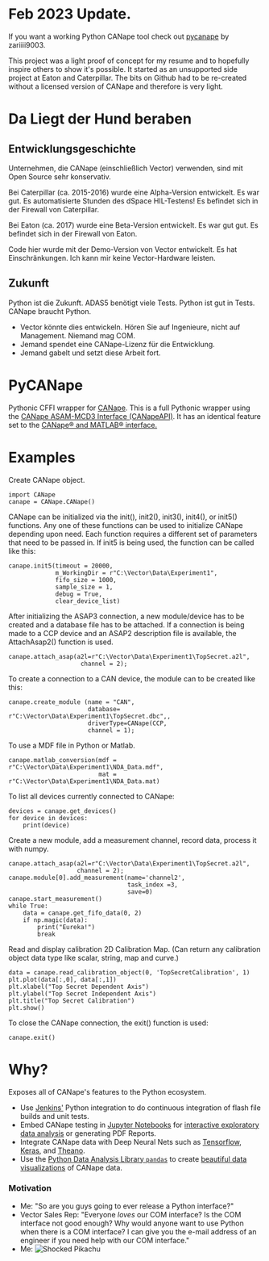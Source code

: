 # Feb 2023 Update. 

If you want a working Python CANape tool check out [pycanape](https://github.com/zariiii9003/pycanape) by zariiii9003.

This project was a light proof of concept for my resume and to hopefully inspire others to show it's possible. It started as an unsupported side project at Eaton and Caterpillar. The bits on Github had to be re-created without a licensed version of CANape and therefore is very light.

# Da Liegt der Hund beraben

## Entwicklungsgeschichte

Unternehmen, die CANape (einschließlich Vector) verwenden, sind mit Open Source sehr konservativ.

Bei Caterpillar (ca. 2015-2016) wurde eine Alpha-Version entwickelt. Es war gut. Es automatisierte Stunden des dSpace HIL-Testens! Es befindet sich in der Firewall von Caterpillar.

Bei Eaton (ca. 2017) wurde eine Beta-Version entwickelt. Es war gut gut. Es befindet sich in der Firewall von Eaton.

Code hier wurde mit der Demo-Version von Vector entwickelt. Es hat Einschränkungen. Ich kann mir keine Vector-Hardware leisten.

## Zukunft

Python ist die Zukunft. ADAS5 benötigt viele Tests. Python ist gut in Tests. CANape braucht Python.

- Vector könnte dies entwickeln. Hören Sie auf Ingenieure, nicht auf Management. Niemand mag COM.
- Jemand spendet eine CANape-Lizenz für die Entwicklung.
- Jemand gabelt und setzt diese Arbeit fort.


# PyCANape


Pythonic CFFI wrapper for [CANape](https://vector.com/vi_canape_en.html). This is a full Pythonic wrapper using the [CANape ASAM-MCD3 Interface (CANapeAPI)](http://vector.com/portal/medien/cmc/application_notes/AN-AMC-1-103_CANape_ASAM_MCD3_Interface.pdf). It has an identical feature set to the [CANape® and MATLAB® interface.](http://vector.com/portal/medien/cmc/application_notes/AN-IMC-1-004_Interface_Programming_between_CANape_and_MATLAB.pdf)

# Examples

Create CANape object.

    import CANape
    canape = CANape.CANape()

CANape can be initialized via the init(), init2(), init3(), init4(), or init5() functions.  Any one of these functions can be used to initialize CANape depending upon need. Each function requires a different set of parameters that need to be passed in. If init5 is being used, the function can be called like this:

    canape.init5(timeout = 20000,
                 m_WorkingDir = r"C:\Vector\Data\Experiment1",
                 fifo_size = 1000,
                 sample_size = 1,
                 debug = True,
                 clear_device_list)

After initializing the ASAP3 connection, a new module/device has to be created and a database file has to be attached. If a connection is being made to a CCP device and an ASAP2 description file is available, the AttachAsap2() function is used.

    canape.attach_asap(a2l=r"C:\Vector\Data\Experiment1\TopSecret.a2l",
                        channel = 2);

To create a connection to a CAN device, the module can to be created like this:

    canape.create_module (name = "CAN",
                          database= r"C:\Vector\Data\Experiment1\TopSecret.dbc",,
                          driverType=CANape(CCP,
                          channel = 1);

To use a MDF file in Python or Matlab.

    canape.matlab_conversion(mdf = r"C:\Vector\Data\Experiment1\NDA_Data.mdf",
                             mat = r"C:\Vector\Data\Experiment1\NDA_Data.mat)

To list all devices currently connected to CANape:

    devices = canape.get_devices()
    for device in devices:
        print(device)

Create a new module, add a measurement channel, record data, process it with numpy.

    canape.attach_asap(a2l=r"C:\Vector\Data\Experiment1\TopSecret.a2l",
                       channel = 2);
    canape.module[0].add_measurement(name='channel2',
                                     task_index =3,
                                     save=0)
    canape.start_measurement()
    while True:
        data = canape.get_fifo_data(0, 2)
        if np.magic(data):
            print("Eureka!")
            break

Read and display calibration 2D Calibration Map. (Can return any calibration object data type like scalar, string, map
and curve.)

    data = canape.read_calibration_object(0, 'TopSecretCalibration', 1)
    plt.plot(data[:,0], data[:,1])
    plt.xlabel("Top Secret Dependent Axis")
    plt.ylabel("Top Secret Independent Axis")
    plt.title("Top Secret Calibration")
    plt.show()

To close the CANape connection, the exit() function is used:

    canape.exit()


# Why?
Exposes all of CANape's features to the Python ecosystem.

- Use [Jenkins'](https://jenkins.io) Python integration to do continuous integration of flash file builds and unit tests.
- Embed CANape testing in [Jupyter Notebooks](http://jupyter.org) for [interactive exploratory data analysis](https://blog.dominodatalab.com/lesser-known-ways-of-using-notebooks/) or generating PDF Reports.
- Integrate CANape data with Deep Neural Nets such as [Tensorflow](https://www.tensorflow.org), [Keras](https://keras.io), and [Theano](http://deeplearning.net/software/theano/).
- Use the [Python Data Analysis Library ``pandas``](http://pandas.pydata.org) to create [beautiful data visualizations](http://www.randalolson.com/2014/06/28/how-to-make-beautiful-data-visualizations-in-python-with-matplotlib/) of CANape data.


### Motivation

- Me: "So are you guys going to ever release a Python interface?"
- Vector Sales Rep: "Everyone *loves* our COM interface? Is the COM interface not good enough? Why would anyone want to use Python when there is a COM interface? I can give you the e-mail address of an engineer if you need help with our COM interface."
- Me:
  ![Shocked Pikachu](shocked.png)
